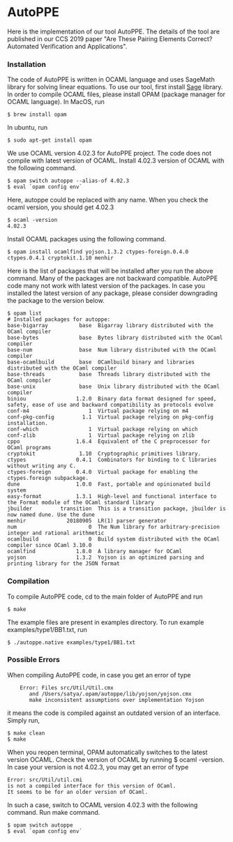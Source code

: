 # AutoPPE
Here is the implementation of our tool AutoPPE. The details of the tool are published in our CCS 2019 paper "Are These Pairing Elements Correct? Automated Verification and Applications".

### Installation
The code of AutoPPE is written in OCAML language and uses SageMath library for solving linear equations. To use our tool, first install [Sage](http://www.sagemath.org) library. In order to compile OCAML files, please install OPAM (package manager for OCAML language). In MacOS, run
~~~~~
$ brew install opam
~~~~~
In ubuntu, run
~~~~~
$ sudo apt-get install opam
~~~~~

We use OCAML version 4.02.3 for AutoPPE project. The code does not compile with latest version of OCAML. Install 4.02.3 version of OCAML with the following command.
~~~~~
$ opam switch autoppe --alias-of 4.02.3
$ eval `opam config env`
~~~~~
Here, autoppe could be replaced with any name. When you check the ocaml version, you should get 4.02.3
~~~~~
$ ocaml -version
4.02.3
~~~~~

Install OCAML packages using the following command.
~~~~~
$ opam install ocamlfind yojson.1.3.2 ctypes-foreign.0.4.0 ctypes.0.4.1 cryptokit.1.10 menhir
~~~~~
Here is the list of packages that will be installed after you run the above command. Many of the packages are not backward compatible. AutoPPE code many not work with latest version of the packages. In case you installed the latest version of any package, please consider downgrading the package to the version below. 
~~~~~
$ opam list
# Installed packages for autoppe:
base-bigarray          base  Bigarray library distributed with the OCaml compiler
base-bytes             base  Bytes library distributed with the OCaml compiler
base-num               base  Num library distributed with the OCaml compiler
base-ocamlbuild        base  OCamlbuild binary and libraries distributed with the OCaml compiler
base-threads           base  Threads library distributed with the OCaml compiler
base-unix              base  Unix library distributed with the OCaml compiler
biniou                1.2.0  Binary data format designed for speed, safety, ease of use and backward compatibility as protocols evolve
conf-m4                   1  Virtual package relying on m4
conf-pkg-config         1.1  Virtual package relying on pkg-config installation.
conf-which                1  Virtual package relying on which
conf-zlib                 1  Virtual package relying on zlib
cppo                  1.6.4  Equivalent of the C preprocessor for OCaml programs
cryptokit              1.10  Cryptographic primitives library. 
ctypes                0.4.1  Combinators for binding to C libraries without writing any C.
ctypes-foreign        0.4.0  Virtual package for enabling the ctypes.foreign subpackage.
dune                  1.0.0  Fast, portable and opinionated build system
easy-format           1.3.1  High-level and functional interface to the Format module of the OCaml standard library
jbuilder         transition  This is a transition package, jbuilder is now named dune. Use the dune
menhir             20180905  LR(1) parser generator
num                       0  The Num library for arbitrary-precision integer and rational arithmetic
ocamlbuild                0  Build system distributed with the OCaml compiler since OCaml 3.10.0
ocamlfind             1.8.0  A library manager for OCaml
yojson                1.3.2  Yojson is an optimized parsing and printing library for the JSON format 
~~~~~


### Compilation
To compile AutoPPE code, cd to the main folder of AutoPPE and run
~~~~~
$ make
~~~~~

The example files are present in examples directory. To run example  examples/type1/BB1.txt, run
~~~~~
$ ./autoppe.native examples/type1/BB1.txt
~~~~~

### Possible Errors
When compiling AutoPPE code, in case you get an error of type 
~~~~~
	Error: Files src/Util/Util.cmx
       and /Users/satya/.opam/autoppe/lib/yojson/yojson.cmx
       make inconsistent assumptions over implementation Yojson
~~~~~
it means the code is compiled against an outdated version of an interface. Simply run,
~~~~~
$ make clean
$ make
~~~~~

When you reopen terminal, OPAM automatically switches to the latest version OCAML. Check the version of OCAML by running $ ocaml -version. In case your version is not 4.02.3, you may get an error of type
~~~~~
Error: src/Util/util.cmi
is not a compiled interface for this version of OCaml.
It seems to be for an older version of OCaml.
~~~~~
In such a case, switch to OCAML version 4.02.3 with the following command. Run make command.
~~~~~
$ opam switch autoppe
$ eval `opam config env`
~~~~~
